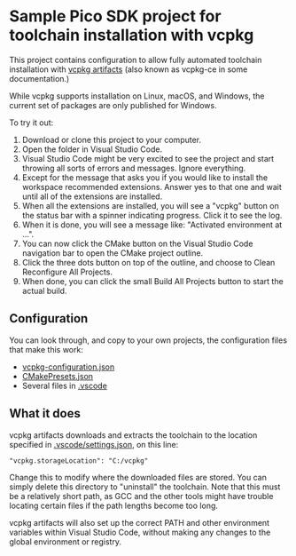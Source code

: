 # Sample Pico SDK project for toolchain installation with vcpkg

This project contains configuration to allow fully automated toolchain installation with [vcpkg artifacts](https://devblogs.microsoft.com/cppblog/vcpkg-artifacts/) (also known as vcpkg-ce in some documentation.)

While vcpkg supports installation on Linux, macOS, and Windows, the current set of packages are only published for Windows.

To try it out:
1. Download or clone this project to your computer.
1. Open the folder in Visual Studio Code.
1. Visual Studio Code might be very excited to see the project and start throwing all sorts of errors and messages. Ignore everything.
1. Except for the message that asks you if you would like to install the workspace recommended extensions. Answer yes to that one and wait until all of the extensions are installed.
1. When all the extensions are installed, you will see a "vcpkg" button on the status bar with a spinner indicating progress. Click it to see the log.
1. When it is done, you will see a message like: "Activated environment at ...".
1. You can now click the CMake button on the Visual Studio Code navigation bar to open the CMake project outline.
1. Click the three dots button on top of the outline, and choose to Clean Reconfigure All Projects.
1. When done, you can click the small Build All Projects button to start the actual build.

## Configuration
You can look through, and copy to your own projects, the configuration files that make this work:
- [vcpkg-configuration.json](vcpkg-configuration.json)
- [CMakePresets.json](CMakePresets.json)
- Several files in [.vscode](.vscode)

## What it does
vcpkg artifacts downloads and extracts the toolchain to the location specified in [.vscode/settings.json](.vscode/settings.json), on this line:
```
"vcpkg.storageLocation": "C:/vcpkg"
```
Change this to modify where the downloaded files are stored. You can simply delete this directory to "uninstall" the toolchain. Note that this must be a relatively short path, as GCC and the other tools might have trouble locating certain files if the path lengths become too long.

vcpkg artifacts will also set up the correct PATH and other environment variables within Visual Studio Code, without making any changes to the global environment or registry.
